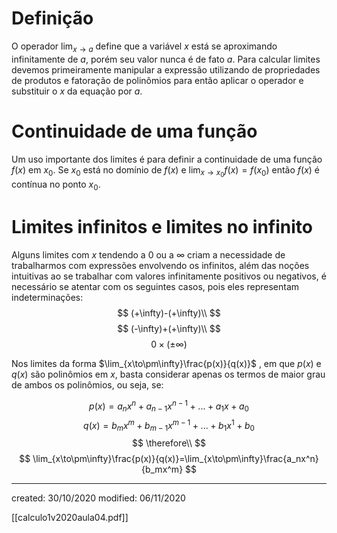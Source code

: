 # Definição
O operador $\lim_{x\to a}$ define que a variável $x$ está se aproximando infinitamente de $a$, porém seu valor nunca é de fato $a$. Para calcular limites devemos primeiramente manipular a expressão utilizando de propriedades de produtos e fatoração de polinômios para então aplicar o operador e substituir o $x$ da equação por $a$.

# Continuidade de uma função
Um uso importante dos limites é para definir a continuidade de uma função $f(x)$ em $x_0$. Se $x_0$ está no domínio de $f(x)$ e $\lim_{x\to x_0}f(x)=f(x_0)$ então $f(x)$ é contínua no ponto $x_0$.

# Limites infinitos e limites no infinito
Alguns limites com $x$ tendendo a $0$ ou a $\infty$ criam a necessidade de trabalharmos com expressões envolvendo os infinitos, além das noções intuitivas ao se trabalhar com valores infinitamente positivos ou negativos, é necessário se atentar com os seguintes casos, pois eles representam indeterminações:
$$
(+\infty)-(+\infty)\\
$$
$$
(-\infty)+(+\infty)\\
$$
$$
0\times(\pm \infty)
$$

Nos limites da forma $\lim_{x\to\pm\infty}\frac{p(x)}{q(x)}$ , em que $p(x)$ e $q(x)$ são polinômios em $x$, basta considerar apenas os termos de maior grau de ambos os polinômios, ou seja, se:

$$
p(x)=a_nx^n+a_{n-1}x^{n-1}+...+a_1x+a_0
$$
$$
q(x)=b_mx^m+b_{m-1}x^{m-1}+...+b_1x^1+b_0
$$
$$
\therefore\\
$$
$$
\lim_{x\to\pm\infty}\frac{p(x)}{q(x)}=\lim_{x\to\pm\infty}\frac{a_nx^n}{b_mx^m}
$$

---

created: 30/10/2020
modified: 06/11/2020

[[calculo1v2020aula04.pdf]]